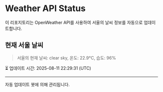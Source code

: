
# Weather API Status

이 리포지토리는 OpenWeather API를 사용하여 서울의 날씨 정보를 자동으로 업데이트합니다.

## 현재 서울 날씨
> 서울의 현재 날씨: clear sky, 온도: 22.9°C, 습도: 96%

⏳ 업데이트 시간: 2025-08-11 22:29:31 (UTC)

---
자동 업데이트 봇에 의해 관리됩니다.
